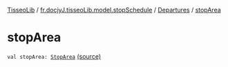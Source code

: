 [TisseoLib](../../index.md) / [fr.docjyJ.tisseoLib.model.stopSchedule](../index.md) / [Departures](index.md) / [stopArea](./stop-area.md)

# stopArea

`val stopArea: `[`StopArea`](../-stop-area/index.md) [(source)](https://github.com/docjyj/tisseoLib/tree/master/src/main/kotlin/fr/docjyJ/tisseoLib/model/stopSchedule/Departures.kt#L14)